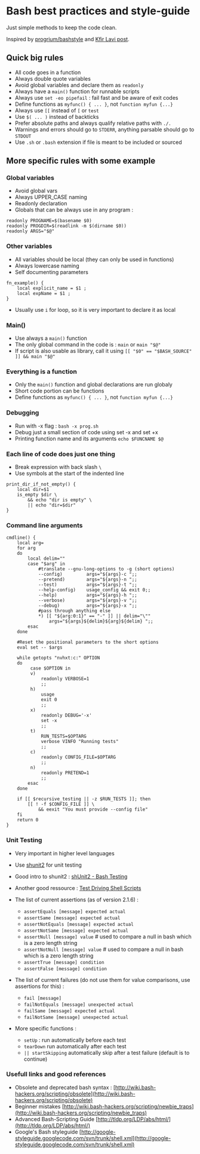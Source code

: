 # Bash best practices and style-guide

Just simple methods to keep the code clean.

Inspired by [progrium/bashstyle](https://github.com/progrium/bashstyle) and [Kfir Lavi post](http://www.kfirlavi.com/blog/2012/11/14/defensive-bash-programming/).


## Quick big rules
* All code goes in a function
* Always double quote variables
* Avoid global variables and declare them as `readonly`
* Always have a `main()` function for runnable scripts
* Always use `set -eo pipefail` : fail fast and be aware of exit codes
* Define functions as `myfunc() { ... }`, not `function myfun {...}`
* Always use `[[` instead of `[` or `test`
* Use `$( ... )` instead of backticks
* Prefer absolute paths and always qualify relative paths with `./.`
* Warnings and errors should go to `STDERR`, anything parsable should go to `STDOUT`
* Use `.sh` or `.bash` extension if file is meant to be included or sourced

## More specific rules with some example

### Global variables
* Avoid global vars
* Always UPPER_CASE naming
* Readonly declaration
* Globals that can be always use in any program :
```
readonly PROGNAME=$(basename $0)
readonly PROGDIR=$(readlink -m $(dirname $0))
readonly ARGS="$@"
```

### Other variables
* All variables should be local (they can only be used in functions)
* Always lowercase naming
* Self documenting parameters
```
fn_example() {
    local explicit_name = $1 ;
    local expName = $1 ;
}
```
* Usually use `i` for loop, so it is very important to declare it as local

### Main()
* Use always a `main()` function
* The only global command in the code is : `main` or `main "$@"`
* If script is also usable as library, call it using `[[ "$0" == "$BASH_SOURCE" ]] && main "$@"`



### Everything is a function
* Only the `main()` function and global declarations are run globaly
* Short code portion can be functions
* Define functions as `myfunc() { ... }`, not `function myfun {...}`


### Debugging
* Run with -x flag : `bash -x prog.sh`
* Debug just a small section of code using set -x and set +x
* Printing function name and its arguments `echo $FUNCNAME $@`

### Each line of code does just one thing
* Break expression with back slash `\`
* Use symbols at the start of the indented line
```
print_dir_if_not_empty() {
    local dir=$1
    is_empty $dir \
        && echo "dir is empty" \
        || echo "dir=$dir"
}
```


### Command line arguments

```
cmdline() {
    local arg=
    for arg
    do
        local delim=""
        case "$arg" in
            #translate --gnu-long-options to -g (short options)
            --config)         args="${args}-c ";;
            --pretend)        args="${args}-n ";;
            --test)           args="${args}-t ";;
            --help-config)    usage_config && exit 0;;
            --help)           args="${args}-h ";;
            --verbose)        args="${args}-v ";;
            --debug)          args="${args}-x ";;
            #pass through anything else
            *) [[ "${arg:0:1}" == "-" ]] || delim="\""
                args="${args}${delim}${arg}${delim} ";;
        esac
    done

    #Reset the positional parameters to the short options
    eval set -- $args

    while getopts "nvhxt:c:" OPTION
    do
         case $OPTION in
         v)
             readonly VERBOSE=1
             ;;
         h)
             usage
             exit 0
             ;;
         x)
             readonly DEBUG='-x'
             set -x
             ;;
         t)
             RUN_TESTS=$OPTARG
             verbose VINFO "Running tests"
             ;;
         c)
             readonly CONFIG_FILE=$OPTARG
             ;;
         n)
             readonly PRETEND=1
             ;;
        esac
    done

    if [[ $recursive_testing || -z $RUN_TESTS ]]; then
        [[ ! -f $CONFIG_FILE ]] \
            && eexit "You must provide --config file"
    fi
    return 0
}
```

### Unit Testing
* Very important in higher level languages
* Use [shunit2](https://shunit2.googlecode.com/svn/trunk/source/2.1/doc/shunit2.html) for unit testing
* Good intro to shunit2 : [shUnit2 - Bash Testing](http://www.mikewright.me/blog/2013/10/31/shunit2-bash-testing/)
* Another good ressource : [Test Driving Shell Scripts](http://code.tutsplus.com/tutorials/test-driving-shell-scripts--net-31487)


* The list of current assertions (as of version 2.1.6) :
  * `assertEquals [message] expected actual`
  * `assertSame [message] expected actual`
  * `assertNotEquals [message] expected actual`
  * `assertNotSame [message] expected actual`
  * `assertNull [message] value` # used to compare a null in bash which is a zero length string
  * `assertNotNull [message] value` # used to compare a null in bash which is a zero length string
  * `assertTrue [message] condition`
  * `assertFalse [message] condition`


* The list of current failures (do not use them for value comparisons, use assertions for this) :
  * `fail [message]`
  * `failNotEquals [message] unexpected actual`
  * `failSame [message] expected actual`
  * `failNotSame [message] unexpected actual`


* More specific functions :
  * `setUp` : run automatically before each test
  * `tearDown` run automatically after each test
  * `|| startSkipping` automatically skip after a test failure (default is to continue)







### Usefull links and  good references
* Obsolete and deprecated bash syntax :
[http://wiki.bash-hackers.org/scripting/obsolete](http://wiki.bash-hackers.org/scripting/obsolete)
* Beginner mistakes [http://wiki.bash-hackers.org/scripting/newbie_traps](http://wiki.bash-hackers.org/scripting/newbie_traps)
* Advanced Bash-Scripting Guide [http://tldp.org/LDP/abs/html/](http://tldp.org/LDP/abs/html/)
* Google's Bash styleguide [http://google-styleguide.googlecode.com/svn/trunk/shell.xml](http://google-styleguide.googlecode.com/svn/trunk/shell.xml)
